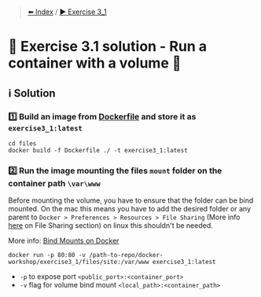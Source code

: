 > [⬅️ Index](../README.md) / [▶️ Exercise 3_1](exercise3_1.md)
# 🧩 Exercise 3.1 solution - Run a container with a volume 💾

## ℹ️ Solution

### 1️⃣ Build an image from [Dockerfile](files/Dockerfile) and store it as `exercise3_1:latest`

```shell
cd files
docker build -f Dockerfile ./ -t exercise3_1:latest
```

### 2️⃣ Run the image mounting the files `mount` folder on the container path `\var\www`

Before mounting the volume, you have to ensure that the folder can be bind mounted. On the mac this means you have to
add the desired folder or any parent to `Docker > Preferences > Resources > File Sharing` (More info
[here](https://docs.docker.com/docker-for-mac/) on File Sharing section) on linux this shouldn't be needed.

More info: [Bind Mounts on Docker](https://docs.docker.com/storage/bind-mounts/)

```shell
docker run -p 80:80 -v /path-to-repo/docker-workshop/exercise3_1/files/site:/var/www exercise3_1:latest
```

* `-p` to expose port `<public_port>:<container_port>`
* `-v` flag for volume bind mount `<local_path>:<container_path>`
